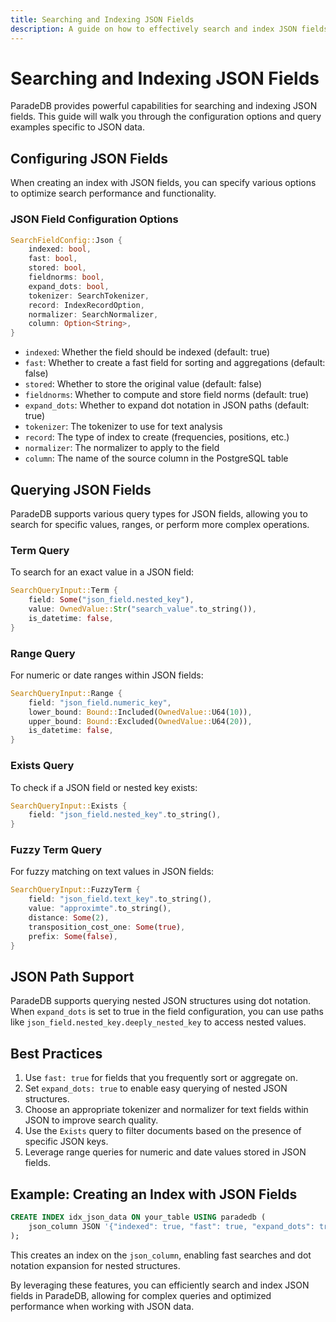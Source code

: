 ```yaml
---
title: Searching and Indexing JSON Fields
description: A guide on how to effectively search and index JSON fields in ParadeDB
---
```

# Searching and Indexing JSON Fields

ParadeDB provides powerful capabilities for searching and indexing JSON fields. This guide will walk you through the configuration options and query examples specific to JSON data.

## Configuring JSON Fields

When creating an index with JSON fields, you can specify various options to optimize search performance and functionality.

### JSON Field Configuration Options

```rust
SearchFieldConfig::Json {
    indexed: bool,
    fast: bool,
    stored: bool,
    fieldnorms: bool,
    expand_dots: bool,
    tokenizer: SearchTokenizer,
    record: IndexRecordOption,
    normalizer: SearchNormalizer,
    column: Option<String>,
}
```

- `indexed`: Whether the field should be indexed (default: true)
- `fast`: Whether to create a fast field for sorting and aggregations (default: false)
- `stored`: Whether to store the original value (default: false)
- `fieldnorms`: Whether to compute and store field norms (default: true)
- `expand_dots`: Whether to expand dot notation in JSON paths (default: true)
- `tokenizer`: The tokenizer to use for text analysis
- `record`: The type of index to create (frequencies, positions, etc.)
- `normalizer`: The normalizer to apply to the field
- `column`: The name of the source column in the PostgreSQL table

## Querying JSON Fields

ParadeDB supports various query types for JSON fields, allowing you to search for specific values, ranges, or perform more complex operations.

### Term Query

To search for an exact value in a JSON field:

```rust
SearchQueryInput::Term {
    field: Some("json_field.nested_key"),
    value: OwnedValue::Str("search_value".to_string()),
    is_datetime: false,
}
```

### Range Query

For numeric or date ranges within JSON fields:

```rust
SearchQueryInput::Range {
    field: "json_field.numeric_key",
    lower_bound: Bound::Included(OwnedValue::U64(10)),
    upper_bound: Bound::Excluded(OwnedValue::U64(20)),
    is_datetime: false,
}
```

### Exists Query

To check if a JSON field or nested key exists:

```rust
SearchQueryInput::Exists {
    field: "json_field.nested_key".to_string(),
}
```

### Fuzzy Term Query

For fuzzy matching on text values in JSON fields:

```rust
SearchQueryInput::FuzzyTerm {
    field: "json_field.text_key".to_string(),
    value: "approximte".to_string(),
    distance: Some(2),
    transposition_cost_one: Some(true),
    prefix: Some(false),
}
```

## JSON Path Support

ParadeDB supports querying nested JSON structures using dot notation. When `expand_dots` is set to true in the field configuration, you can use paths like `json_field.nested_key.deeply_nested_key` to access nested values.

## Best Practices

1. Use `fast: true` for fields that you frequently sort or aggregate on.
2. Set `expand_dots: true` to enable easy querying of nested JSON structures.
3. Choose an appropriate tokenizer and normalizer for text fields within JSON to improve search quality.
4. Use the `Exists` query to filter documents based on the presence of specific JSON keys.
5. Leverage range queries for numeric and date values stored in JSON fields.

## Example: Creating an Index with JSON Fields

```sql
CREATE INDEX idx_json_data ON your_table USING paradedb (
    json_column JSON '{"indexed": true, "fast": true, "expand_dots": true}'
);
```

This creates an index on the `json_column`, enabling fast searches and dot notation expansion for nested structures.

By leveraging these features, you can efficiently search and index JSON fields in ParadeDB, allowing for complex queries and optimized performance when working with JSON data.